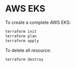 # AWS EKS

To create a complete AWS EKS:

```bash
terraform init
terraform plan
terraform apply
```

To delete all resource:

```bash
terraform destroy
```
